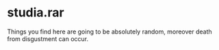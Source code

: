 # studia.rar
Things you find here are going to be absolutely random, moreover death from disgustment can occur.
